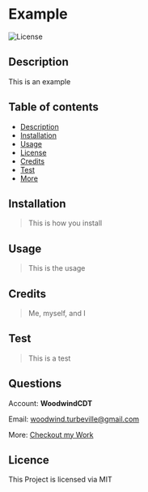 
  # **Example**

  ![License](https://img.shields.io/badge/License-MIT-purple.svg)
  
  ## Description 
  
  This is an example
  
  ## Table of contents
  
  - [Description](#Description)
  - [Installation](#Installation)
  - [Usage](#Usage)
  - [License](#License)
  - [Credits](#Credits)
  - [Test](#Test)
  - [More](#Questions) 
  
  
  ## Installation
  
  > This is how you install
  
  ## Usage
  
  > This is the usage

  ## Credits
  
  > Me, myself, and I
  
  ## Test
  
  > This is a test
  
  ## Questions

  Account: **WoodwindCDT**

  Email: woodwind.turbeville@gmail.com

  More: [Checkout my Work](woodwind.turbeville)

  ## Licence
  This Project is licensed via MIT

  